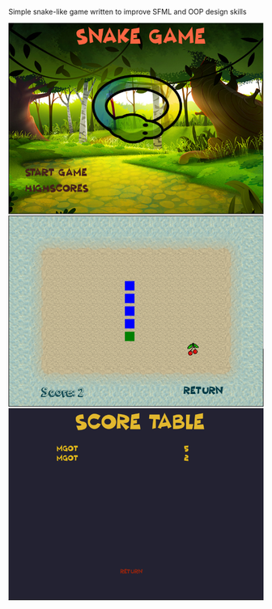 Simple snake-like game written to improve SFML and OOP design skills

![demoScreen1](https://github.com/SecMeant/pwr-snake/blob/master/demo/demoSnake.PNG)
![demoScreen2](https://github.com/SecMeant/pwr-snake/blob/master/demo/demoSnake2.PNG)
![demoScreen3](https://github.com/SecMeant/pwr-snake/blob/master/demo/demoSnake3.PNG)
